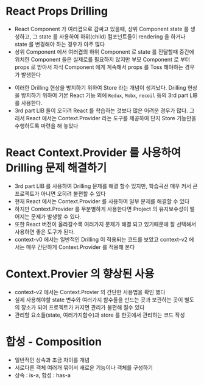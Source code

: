 # React Props Drilling

- React Component 가 여러겹으로 감싸고 있을때, 상위 Component state 를 생성하고, 그 state 를 사용하여 하위(child) 컴포넌트들이 rendering 을 하거나 state 를 변경해야 하는 경우가 아주 많다
- 상위 Component 에서 여러겹의 하위 Component 로 state 를 전달할때 중간에 위치한 Component 들은 실제로를 필요하지 않지만 부모 Component 로 부터 props 로 받아서 자식 Component 에게 계속해서 props 를 Toss 해야하는 경우가 발생한다

* 이러한 Drilling 현상을 방지하기 위하여 Store 라는 개념이 생겨났다. Drilling 현상을 방지하기 위하여 기본 React 기능 외에 `Redux`, `Mobx`, `recoil` 등의 3rd part LIB 를 사용한다.
* 3rd part LIB 들이 오히려 React 를 학습하는 것보다 많은 어려운 경우가 많다. 그래서 React 에서는 Context.Provider 라는 도구를 제공하여 단지 Store 기능만을 수행하도록 마련을 해 놓았다

# React Context.Provider 를 사용하여 Drilling 문제 해결하기

- 3rd part LIB 를 사용하여 Drilling 문제를 해결 할수 있지만, 학습곡선 매우 커서 큰 프로젝트가 아니면 오히려 불편할 수 있다
- 현재 React 에서는 Context.Provider 를 사용하여 일부 문제를 해결할 수 있다
- 하지만 Context.Provider 를 무분별하게 사용한다면 Project 의 유지보수성이 떨어지는 문제가 발생할 수 있다.
- 또한 React 버전이 올라갈수록 여러가지 문제가 해결 되고 있기때문에 잘 선택해서 사용하면 좋은 도구가 된다.
- context-v0 에서는 일반적인 Drilling 이 적용되는 코드를 보았고 context-v2 에서는 매우 간단하게 Context.Provider 를 적용해 본다

# Context.Provier 의 향상된 사용

- context-v2 에서는 Context.Provier 의 간단한 사용법을 확인 했다
- 실제 사용해야할 state 변수와 여러가지 함수들을 만드는 곳과 보관하는 곳이 별도의 장소가 되어 프로젝트가 커지면 관리가 불편해 질수 있다
- 관리할 요소들(state, 여러가지함수)과 store 를 한곳에서 관리하는 코드 작성

# 합성 - Composition

- 일반적인 상속과 조금 차이를 개념
- 서로다른 객체 여러개 묶어서 새로운 기능이나 객체를 구성하기
- 상속 : is-a, 합성 : has-a
